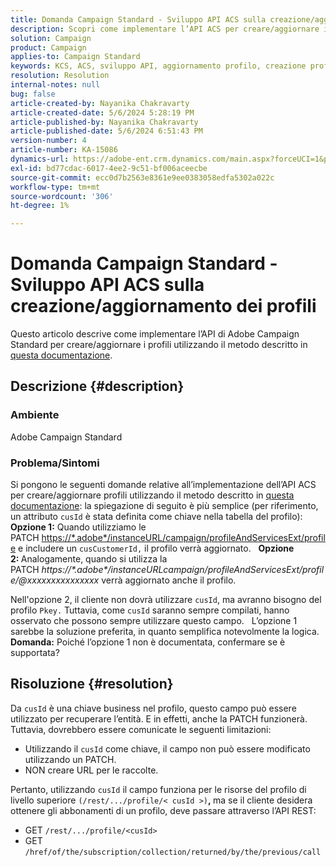 ```yaml
---
title: Domanda Campaign Standard - Sviluppo API ACS sulla creazione/aggiornamento dei profili
description: Scopri come implementare l’API ACS per creare/aggiornare i profili utilizzando la chiave aziendale PATCH e cusId come descritto nella documentazione.
solution: Campaign
product: Campaign
applies-to: Campaign Standard
keywords: KCS, ACS, sviluppo API, aggiornamento profilo, creazione profilo, standard campagna
resolution: Resolution
internal-notes: null
bug: false
article-created-by: Nayanika Chakravarty
article-created-date: 5/6/2024 5:28:19 PM
article-published-by: Nayanika Chakravarty
article-published-date: 5/6/2024 6:51:43 PM
version-number: 4
article-number: KA-15086
dynamics-url: https://adobe-ent.crm.dynamics.com/main.aspx?forceUCI=1&pagetype=entityrecord&etn=knowledgearticle&id=826c6205-ce0b-ef11-9f8a-6045bd0065b6
exl-id: bd77cdac-6017-4ee2-9c51-bf006aceecbe
source-git-commit: ecc0d7b2563e8361e9ee0383058edfa5302a022c
workflow-type: tm+mt
source-wordcount: '306'
ht-degree: 1%

---
```


# Domanda Campaign Standard - Sviluppo API ACS sulla creazione/aggiornamento dei profili


Questo articolo descrive come implementare l’API di Adobe Campaign Standard per creare/aggiornare i profili utilizzando il metodo descritto in [questa documentazione](https://experienceleague.adobe.com/docs/campaign-standard/using/working-with-apis/managing-profiles/updating-profiles.html?lang=en).

## Descrizione {#description}


### Ambiente

Adobe Campaign Standard

### Problema/Sintomi

Si pongono le seguenti domande relative all’implementazione dell’API ACS per creare/aggiornare profili utilizzando il metodo descritto in [questa documentazione](https://experienceleague.adobe.com/docs/campaign-standard/using/working-with-apis/managing-profiles/updating-profiles.html?lang=en): la spiegazione di seguito è più semplice (per riferimento, un attributo `cusId` è stata definita come chiave nella tabella del profilo):
 
<b>Opzione 1:</b> Quando utilizziamo le PATCH [https://\*.adobe\*/instanceURL/campaign/profileAndServicesExt/profile](https://na01.safelinks.protection.outlook.com/?url=https://mc.adobe.io/unilever-mkt-stage1/campaign/profileAndServicesExt/profile&amp;amp;data=02%7c01%7c%7c7ae64aa57f294ebc9d7d08d4bd48ea2f%7cfa7b1b5a7b34438794aed2c178decee1%7c0%7c0%7c636341568263078022&amp;amp;sdata=EVqAIvzLyFYiHf18eFGtnFm9ya/lLg2YfH5T3xer/9E%3D&amp;amp;reserved=0) e includere un `cusCustomerId,` il profilo verrà aggiornato.
 
<b>Opzione 2: </b>Analogamente, quando si utilizza la PATCH *https://\*.adobe\*/instanceURLcampaign/profileAndServicesExt/profile/@xxxxxxxxxxxxxxx* verrà aggiornato anche il profilo.

Nell&#39;opzione 2, il cliente non dovrà utilizzare `cusId`, ma avranno bisogno del profilo `Pkey.` Tuttavia, come `cusId` saranno sempre compilati, hanno osservato che possono sempre utilizzare questo campo.
 
L’opzione 1 sarebbe la soluzione preferita, in quanto semplifica notevolmente la logica.
 
<b>Domanda:</b> Poiché l’opzione 1 non è documentata, confermare se è supportata?


## Risoluzione {#resolution}


Da `cusId` è una chiave business nel profilo, questo campo può essere utilizzato per recuperare l’entità. E in effetti, anche la PATCH funzionerà. Tuttavia, dovrebbero essere comunicate le seguenti limitazioni:

- Utilizzando il `cusId` come chiave, il campo non può essere modificato utilizzando un PATCH.
- NON creare URL per le raccolte.


Pertanto, utilizzando `cusId` il campo funziona per le risorse del profilo di livello superiore `(/rest/.../profile/< cusId >)`<b>, </b>ma se il cliente desidera ottenere gli abbonamenti di un profilo, deve passare attraverso l’API REST:

- GET `/rest/.../profile/<cusId>`
- GET `/href/of/the/subscription/collection/returned/by/the/previous/call`
